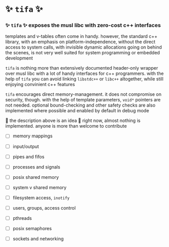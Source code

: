 # :sparkles: `tifa` :sparkles:
### :sparkles: `tifa` :sparkles: exposes the musl libc with zero-cost c++ interfaces

templates and v-tables often come in handy. however, the standard c++ library,
with an emphasis on platform-independence, without the direct access to system
calls, with invisible dynamic allocations going on behind the scenes, is not
very well suited for system programming or embedded development

`tifa` is nothing more than extensively documented header-only wrapper over musl
libc with a lot of handy interfaces for c++ programmers. with the help of `tifa`
you can avoid linking `libstdc++` or `libc++` altogether, while still enjoying
convinient c++ features

`tifa` encourages direct memory-management. it does not compromise on security,
though. with the help of template parameters, `void*` pointers are not needed.
optional bound-checking and other safety checks are also implemented where
possible and enabled by default in debug mode

:construction: the description above is an idea :construction:
right now, almost nothing is implemented. anyone is more than welcome to
contribute

- [ ] memory mappings
- [ ] input/output
- [ ] pipes and fifos
- [ ] processes and signals
- [ ] posix shared memory
- [ ] system v shared memory
- [ ] filesystem access, `inotify`
- [ ] users, groups, access control
- [ ] pthreads
- [ ] posix semaphores
- [ ] sockets and networking



